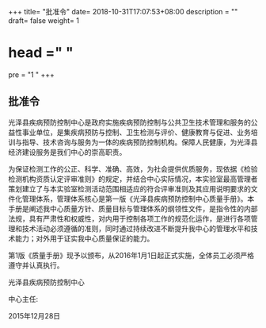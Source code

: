 +++
title= "批准令"
date= 2018-10-31T17:07:53+08:00
description = ""
draft= false
weight= 1
# head ="<label></label> "
pre = "1 "
+++
## 批准令
光泽县疾病预防控制中心是政府实施疾病预防控制与公共卫生技术管理和服务的公益性事业单位，是集疾病预防与控制、卫生检测与评价、健康教育与促进、业务培训与指导、技术咨询与服务为一体的疾病预防控制机构。保障人民健康，为光泽县经济建设服务是我们中心的崇高职责。

为保证检测工作的公正、科学、准确、高效，为社会提供优质服务，现依据《检验检测机构资质认定评审准则》的规定，并结合中心实际情况，本实验室最高管理者策划建立了与本实验室检测活动范围相适应的符合评审准则及其应用说明要求的文件化管理体系，管理体系核心是第一版《光泽县疾病预防控制中心质量手册》。本手册是阐述我中心质量方针、质量目标与管理体系的纲领性文件，是指令性的内部法规，具有严肃性和权威性，对内用于控制各项工作的规范化运作，是进行各项管理和技术活动必须遵循的准则，同时通过持续改进不断提升我中心的管理水平和技术能力；对外用于证实我中心质量保证的能力。

第1版《质量手册》现予以颁布，从2016年1月1日起正式实施，全体员工必须严格遵守并认真执行。



光泽县疾病预防控制中心

中心主任:

2015年12月28日